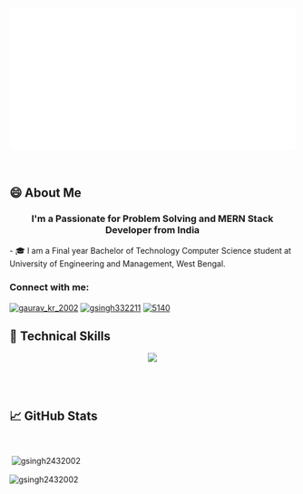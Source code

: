 <p align="center">
  <img src="https://github.com/GSingh2432002/GSingh2432002/blob/main/header.svg" alt="my banner"></a>
</p>

<br>

## 😄 About Me
<h3 align="center">I'm a Passionate for Problem Solving and MERN Stack Developer from India</h3>
- 🎓 I am a Final year Bachelor of Technology Computer Science student at University of Engineering and Management, West Bengal.

<br>


<h3 align="left">Connect with me:</h3>
<p align="left">
<a href="https://twitter.com/gaurav_kr_2002" target="blank"><img align="center" src="https://raw.githubusercontent.com/rahuldkjain/github-profile-readme-generator/master/src/images/icons/Social/twitter.svg" alt="gaurav_kr_2002" height="30" width="40" /></a>
<a href="https://www.leetcode.com/gsingh332211" target="blank"><img align="center" src="https://raw.githubusercontent.com/rahuldkjain/github-profile-readme-generator/master/src/images/icons/Social/leet-code.svg" alt="gsingh332211" height="30" width="40" /></a>
<a href="https://discord.gg/5140" target="blank"><img align="center" src="https://raw.githubusercontent.com/rahuldkjain/github-profile-readme-generator/master/src/images/icons/Social/discord.svg" alt="5140" height="30" width="40" /></a>
</p>

## 💼 Technical Skills

<p align="center">
  <a href="https://skillicons.dev">
  <img src="https://skillicons.dev/icons?i=java,js,py,css,react,wordpress,bootstrap,express,sass,nodejs,mysql,mongodb,git,github,docker,tailwind,linux,postman,vscode,eclipse&theme=light">
   
  </a>
</p>

<br>

<br>

## 📈 GitHub Stats 
<br>

<p>&nbsp;<img align="center" src="https://github-readme-stats.vercel.app/api?username=gsingh2432002&show_icons=true&locale=en" alt="gsingh2432002" /></p>

<p><img align="center" src="https://github-readme-streak-stats.herokuapp.com/?user=gsingh2432002&" alt="gsingh2432002" /></p>